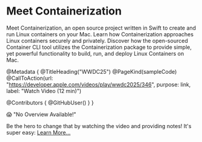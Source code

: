 # Meet Containerization

Meet Containerization, an open source project written in Swift to create and run Linux containers on your Mac. Learn how Containerization approaches Linux containers securely and privately. Discover how the open-sourced Container CLI tool utilizes the Containerization package to provide simple, yet powerful functionality to build, run, and deploy Linux Containers on Mac.

@Metadata {
   @TitleHeading("WWDC25")
   @PageKind(sampleCode)
   @CallToAction(url: "https://developer.apple.com/videos/play/wwdc2025/346", purpose: link, label: "Watch Video (12 min)")

   @Contributors {
      @GitHubUser(<replace this with your GitHub handle>)
   }
}

😱 "No Overview Available!"

Be the hero to change that by watching the video and providing notes! It's super easy:
 [Learn More…](https://wwdcnotes.com/documentation/wwdcnotes/contributing)
